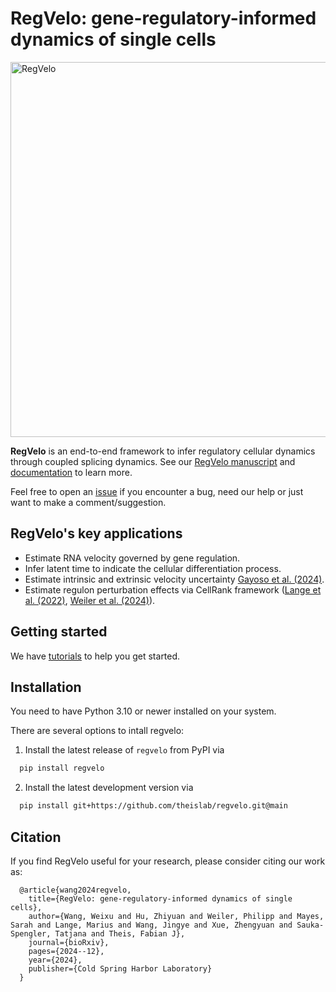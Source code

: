 # RegVelo: gene-regulatory-informed dynamics of single cells

<img src="https://github.com/theislab/regvelo/blob/main/docs/_static/img/overview_fig.png?raw=true" alt="RegVelo" width="600" />

**RegVelo** is an end-to-end framework to infer regulatory cellular dynamics through coupled splicing dynamics. 
See our [RegVelo manuscript](https://www.biorxiv.org/content/10.1101/2024.12.11.627935v1) and [documentation](https://regvelo.readthedocs.io/en/latest/index.html) to learn more. 

Feel free to open an [issue](https://github.com/theislab/regvelo/issues/new) if you encounter a bug, need our help or just want to make a comment/suggestion.

RegVelo's key applications
--------------------------
- Estimate RNA velocity governed by gene regulation.
- Infer latent time to indicate the cellular differentiation process.
- Estimate intrinsic and extrinsic velocity uncertainty [Gayoso et al. (2024)](https://www.nature.com/articles/s41592-023-01994-w).
- Estimate regulon perturbation effects via CellRank framework ([Lange et al. (2022)](https://www.nature.com/articles/s41592-021-01346-6), [Weiler et al. (2024)](https://www.nature.com/articles/s41592-024-02303-9)).


## Getting started

We have [tutorials](https://regvelo.readthedocs.io/en/latest/tutorials/index.html) to help you get started.


## Installation

You need to have Python 3.10 or newer installed on your system.

There are several options to intall regvelo:

1. Install the latest release of `regvelo` from PyPI via

```bash
  pip install regvelo
```

2. Install the latest development version via

```bash
  pip install git+https://github.com/theislab/regvelo.git@main
```

## Citation

If you find RegVelo useful for your research, please consider citing our work as:

```
  @article{wang2024regvelo,
    title={RegVelo: gene-regulatory-informed dynamics of single cells},
    author={Wang, Weixu and Hu, Zhiyuan and Weiler, Philipp and Mayes, Sarah and Lange, Marius and Wang, Jingye and Xue, Zhengyuan and Sauka-Spengler, Tatjana and Theis, Fabian J},
    journal={bioRxiv},
    pages={2024--12},
    year={2024},
    publisher={Cold Spring Harbor Laboratory}
  }
```

